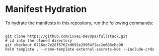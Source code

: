 
# Manifest Hydration

To hydrate the manifests in this repository, run the following commands:

```shell

git clone https://github.com/ixxeL-DevOps/fullstack.git
# cd into the cloned directory
git checkout 0716ec7e28f5762cd692e29954f1ac2e686cba90
helm template . --name-template external-secrets-k0s --include-crds
```